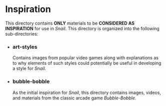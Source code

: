 <h1>Inspiration</h1>
<p>This directory contains <strong>ONLY</strong> materials to be <strong>CONSIDERED AS INSPIRATION</strong> for use in <em>Snail</em>. This directory is organized into the following sub-directories:</p>
<ul>
	<li>
		<h3>art-styles</h3>
		<p>Contains images from popular video games along with explanations as to why elements of such styles could potentially be useful in developing a style for <em>Snail</em>.</p>
	</li>
	<li>
		<h3>bubble-bobble</h3>
		<p>As the initial inspiration for <em>Snail</em>, this directory contains images, videos, and materials from the classic arcade game <em>Bubble-Bobble</em>.</p>
	</li>
</ul>